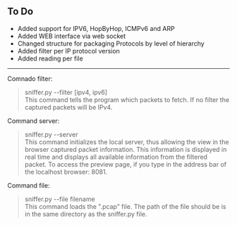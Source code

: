 ## To Do

- Added support for IPV6, HopByHop, ICMPv6 and ARP
- Added WEB interface via web socket
- Changed structure for packaging Protocols by level of hierarchy
- Added filter per IP protocol version
- Added reading per file
-----------------------

Comnado filter:
>sniffer.py --filter [ipv4, ipv6]<br>
This command tells the program which packets to fetch. If no filter
the captured packets will be IPv4.

Command server:
>sniffer.py --server<br>
This command initializes the local server, thus allowing the view in the browser
captured packet information. This information is displayed in real time and displays all available information from the filtered packet. To access the preview page,
if you type in the address bar of the localhost browser: 8081.

Command file:<br>
>sniffer.py --file filename<br>
This command loads the ".pcap" file. The path of the file should be
is in the same directory as the sniffer.py file.
